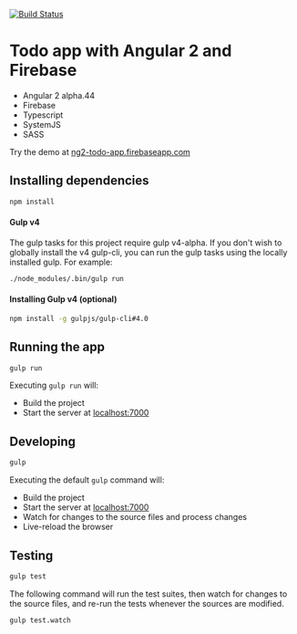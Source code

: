 [![Build Status](https://travis-ci.org/r-park/todo-angular2-firebase.svg?branch=master)](https://travis-ci.org/r-park/todo-angular2-firebase)


# Todo app with Angular 2 and Firebase
- Angular 2 alpha.44
- Firebase
- Typescript
- SystemJS
- SASS

Try the demo at <a href="https://ng2-todo-app.firebaseapp.com" target="_blank">ng2-todo-app.firebaseapp.com</a>

## Installing dependencies
```bash
npm install
```

#### Gulp v4
The gulp tasks for this project require gulp v4-alpha. If you don't wish to globally install the v4 gulp-cli, you can run the gulp tasks using the locally installed gulp. For example:
```bash
./node_modules/.bin/gulp run
```

#### Installing Gulp v4 (optional)
```bash
npm install -g gulpjs/gulp-cli#4.0
```

## Running the app
```bash
gulp run
```
Executing `gulp run` will:
- Build the project
- Start the server at <a href="http://localhost:7000" target="_blank">localhost:7000</a>

## Developing
```bash
gulp
```
Executing the default `gulp` command will:
- Build the project
- Start the server at <a href="http://localhost:7000" target="_blank">localhost:7000</a>
- Watch for changes to the source files and process changes
- Live-reload the browser

## Testing
```bash
gulp test
```
The following command will run the test suites, then watch for changes to the source files, and re-run the tests whenever the sources are modified.
```bash
gulp test.watch
```
